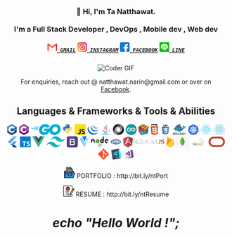<h3 align="center">
 <abc>
  <br>👋 Hi, I'm Ta Natthawat.<br>
  <br> I'm a Full Stack Developer , DevOps , Mobile dev , Web dev <br>
 </abc>
</h3> 
<h5 align="center">
  <code><a href="mailto:natthawat.narin@gmail.com" title="Gmail Profile"><img width="22" src="icon/gmail.svg"> GMAIL</a></code>
  <code><a href="https://www.instagram.com/na10tthawat/" title="Instagram Profile"><img width="22" src="icon/instagram.svg"> INSTAGRAM</a></code>
  <code><a href="https://www.facebook.com/na10tthawat" title="Facebook Profile"><img width="22" src="icon/facebook.svg"> FACEBOOK</a></code>
  <code><a href="https://line.me/ti/p/ga7lKBCyJS" title="Line Profile"><img width="22" src="icon/line.svg"> LINE</a></code>
</h5>

<p align='center'>
  <img align='center' src="https://media.giphy.com/media/PiQejEf31116URju4V/giphy.gif" alt="Coder GIF" width="500" height="400">
</p>

<p align='center'>For enquiries, reach out @ natthawat.narin@gmail.com or over on <a href="https://www.facebook.com/na10tthawat/">Facebook</a>.</p>

<h2 align="center">Languages & Frameworks & Tools & Abilities</h2>

<p align="center">
  <code><img title="C++" height="25" src="icon/cpp.svg"></code>
  <code><img title="C#" height="25" src="icon/cSharp.svg"></code>
  <code><img title="Go" height="25" src="icon/Go.png"></code>
  <code><img title="Python" height="25" src="icon/python-original.svg"></code>
  <code><img title="Javascript" height="25" src="icon/javascript.svg"></code>
  <code><img title="JQuery" height="25" src="icon/jquery-original.svg"></code>
  <code><img title="Java" height="25" src="icon/java-original.svg"></code>
  <code><img title="JSON" height="25" src="icon/json.svg"></code>
  <code><img title="Arduino" height="25" src="icon/arduino.png"></code>
  <code><img title="Problem Solving" height="25" src="icon/problemSolving.png"></code>
  <code><img title="HTML5" height="25" src="icon/html5.svg"></code>
  <code><img title="CSS" height="25" src="icon/css.svg"></code>
  <code><img title="Docker" height="25" src="icon/docker.svg"></code>
  <code><img title="kubernetes" height="25" src="icon/kubernetes.svg"></code>
  <code><img title="React" height="25" src="icon/react-original.svg"></code>
  <code><img title="react-native" height="25" src="icon/react-native.png"></code>
  <code><img title="flutter" height="25" src="icon/flutter.svg"></code>
  <code><img title="typescript" height="25" src="icon/typescript.svg"></code>
  <code><img title="Vue" height="25" src="icon/Vue.png"></code>
  <code><img title="Tailwindcss.svg" height="25" src="icon/tailwindcss.svg"></code>
  <code><img title="Bootstrap" height="25" src="icon/Bootstrap.png"></code>
  <code><img title="Vuetify" height="25" src="icon/vuetify.png"></code>
  <code><img title="NodeJs" height="25" src="icon/nodeJs.png"></code>
  <code><img title="Php" height="25" src="icon/php.png"></code>
  <code><img title="AngularJS" height="25" src="icon/angularjs.png"></code>
  <code><img title="Firebase" height="25" src="icon/firebase.png"></code>
  <code><img title="MongoDb" height="25" src="icon/mongodb.jpeg"></code>
  <code><img title="Mysql" height="25" src="icon/mysql.svg"></code>
  <code><img title="Oracle" height="25" src="icon/oracle2.png"></code>
  <code><img title="Git" height="25" src="icon/git-original.svg"></code>
  <code><img title="Visual Studio Code" height="25" src="icon/vscode.png"></code>
  <code><img title="Microsoft Visual Studio" height="25" src="icon/visualstudio.png"></code>

</p>

<p align='center'>
  <code><img title="Portfolio" height="25" src="icon/portfolio-2.svg"></code> PORTFOLIO : http://bit.ly/ntPort
</p>
<p align='center'>
  <code><img title="Resume" height="25" src="icon/resume.svg"></code> RESUME : http://bit.ly/ntResume
</p>

<h1 align='center'><i> echo "Hello World !"; </i></h1>
